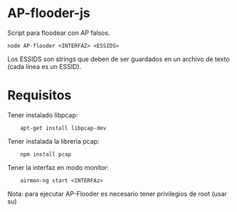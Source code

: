 AP-flooder-js
=============

Script para floodear con AP falsos. 

    node AP-flooder <INTERFAZ> <ESSIDS>
    
Los ESSIDS son strings que deben de ser guardados en un archivo de texto (cada línea es un ESSID).


Requisitos
=========================

Tener instalado libpcap:

        apt-get install libpcap-dev

Tener instalada la librería pcap:

        npm install pcap
        
Tener la interfaz en modo monitor:

        airmon-ng start <INTERFAz>
        

Nota: para ejecutar AP-Flooder es necesario tener privilegios de root (usar su)
